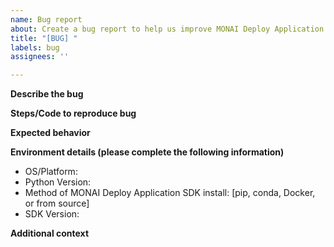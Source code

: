 ```yaml
---
name: Bug report
about: Create a bug report to help us improve MONAI Deploy Application SDK
title: "[BUG] "
labels: bug
assignees: ''

---
```


**Describe the bug**
<!--
A clear and concise description of what the bug is.
-->

**Steps/Code to reproduce bug**
<!--
Follow this guide http://matthewrocklin.com/blog/work/2018/02/28/minimal-bug-reports to craft a minimal bug report. This helps us reproduce the issue you're having and resolve the issue more quickly.
-->

**Expected behavior**
<!--
A clear and concise description of what you expected to happen.
-->

**Environment details (please complete the following information)**

- OS/Platform:
- Python Version:
- Method of MONAI Deploy Application SDK install: [pip, conda, Docker, or from source]
- SDK Version:

**Additional context**
<!--
Add any other context about the problem here.
-->

